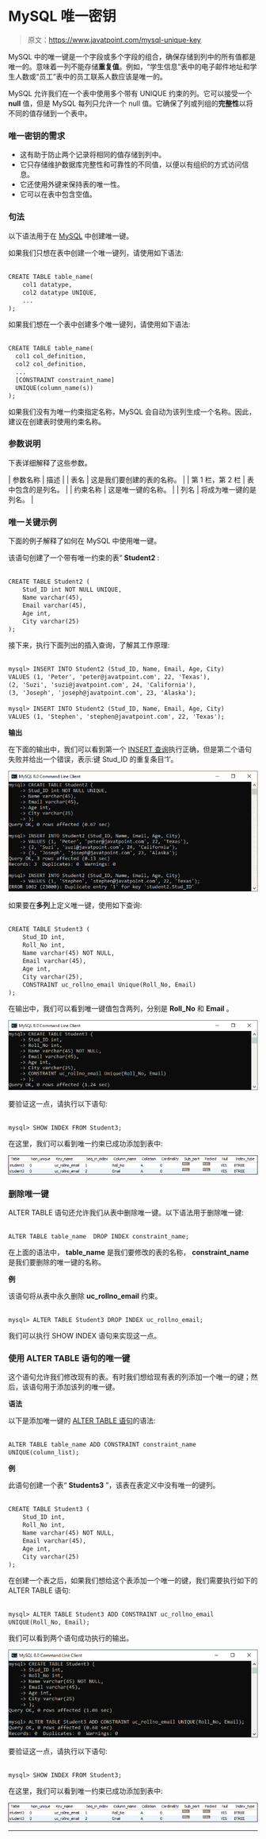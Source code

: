 # MySQL 唯一密钥

> 原文：<https://www.javatpoint.com/mysql-unique-key>

MySQL 中的唯一键是一个字段或多个字段的组合，确保存储到列中的所有值都是唯一的。意味着一列不能存储**重复值**。例如，“学生信息”表中的电子邮件地址和学生人数或“员工”表中的员工联系人数应该是唯一的。

MySQL 允许我们在一个表中使用多个带有 UNIQUE 约束的列。它可以接受一个 **null** 值，但是 MySQL 每列只允许一个 null 值。它确保了列或列组的**完整性**以将不同的值存储到一个表中。

### 唯一密钥的需求

*   这有助于防止两个记录将相同的值存储到列中。
*   它只存储维护数据库完整性和可靠性的不同值，以便以有组织的方式访问信息。
*   它还使用外键来保持表的唯一性。
*   它可以在表中包含空值。

### 句法

以下语法用于在 [MySQL](https://www.javatpoint.com/mysql-tutorial) 中创建唯一键。

如果我们只想在表中创建一个唯一键列，请使用如下语法:

```

CREATE TABLE table_name(
    col1 datatype,
    col2 datatype UNIQUE,
    ...
);

```

如果我们想在一个表中创建多个唯一键列，请使用如下语法:

```

CREATE TABLE table_name(
  col1 col_definition,
  col2 col_definition,
  ...
  [CONSTRAINT constraint_name]
  UNIQUE(column_name(s))
);

```

如果我们没有为唯一约束指定名称，MySQL 会自动为该列生成一个名称。因此，建议在创建表时使用约束名称。

### 参数说明

下表详细解释了这些参数。

| 参数名称 | 描述 |
| 表名 | 这是我们要创建的表的名称。 |
| 第 1 栏，第 2 栏 | 表中包含的是列名。 |
| 约束名称 | 这是唯一键的名称。 |
| 列名 | 将成为唯一键的是列名。 |

### 唯一关键示例

下面的例子解释了如何在 MySQL 中使用唯一键。

该语句创建了一个带有唯一约束的表“ **Student2** :

```

CREATE TABLE Student2 (
	Stud_ID int NOT NULL UNIQUE, 
	Name varchar(45), 
	Email varchar(45),
	Age int, 
	City varchar(25)
);

```

接下来，执行下面列出的插入查询，了解其工作原理:

```

mysql> INSERT INTO Student2 (Stud_ID, Name, Email, Age, City)
VALUES (1, 'Peter', 'peter@javatpoint.com', 22, 'Texas'),
(2, 'Suzi', 'suzi@javatpoint.com', 24, 'California'),
(3, 'Joseph', 'joseph@javatpoint.com', 23, 'Alaska');

mysql> INSERT INTO Student2 (Stud_ID, Name, Email, Age, City)
VALUES (1, 'Stephen', 'stephen@javatpoint.com', 22, 'Texas');

```

**输出**

在下面的输出中，我们可以看到第一个 [INSERT 查询](https://www.javatpoint.com/mysql-insert)执行正确，但是第二个语句失败并给出一个错误，表示:键 Stud_ID 的重复条目‘1’。

![MySQL Unique Key](img/8b92da39cf883628d01aaedf84bcb37b.png)

如果要在**多列**上定义唯一键，使用如下查询:

```

CREATE TABLE Student3 (
	Stud_ID int, 
	Roll_No int,
	Name varchar(45) NOT NULL, 
	Email varchar(45),
	Age int, 
	City varchar(25),
	CONSTRAINT uc_rollno_email Unique(Roll_No, Email)
);

```

在输出中，我们可以看到唯一键值包含两列，分别是 **Roll_No** 和 **Email** 。

![MySQL Unique Key](img/86f02d7cf29884e0b9697850fd145420.png)

要验证这一点，请执行以下语句:

```

mysql> SHOW INDEX FROM Student3;

```

在这里，我们可以看到唯一约束已成功添加到表中:

![MySQL Unique Key](img/5dfbb3ed821a71c32661f1e0e76ef610.png)

### 删除唯一键

ALTER TABLE 语句还允许我们从表中删除唯一键。以下语法用于删除唯一键:

```

ALTER TABLE table_name  DROP INDEX constraint_name;

```

在上面的语法中， **table_name** 是我们要修改的表的名称， **constraint_name** 是我们要删除的唯一键的名称。

**例**

该语句将从表中永久删除 **uc_rollno_email** 约束。

```

mysql> ALTER TABLE Student3 DROP INDEX uc_rollno_email;

```

我们可以执行 SHOW INDEX 语句来实现这一点。

### 使用 ALTER TABLE 语句的唯一键

这个语句允许我们修改现有的表。有时我们想给现有表的列添加一个唯一的键；然后，该语句用于添加该列的唯一键。

**语法**

以下是添加唯一键的 [ALTER TABLE 语句](https://www.javatpoint.com/mysql-alter-table)的语法:

```

ALTER TABLE table_name ADD CONSTRAINT constraint_name UNIQUE(column_list);

```

**例**

此语句创建一个表“ **Students3** ”，该表在表定义中没有唯一的键列。

```

CREATE TABLE Student3 (
	Stud_ID int, 
	Roll_No int,
	Name varchar(45) NOT NULL, 
	Email varchar(45),
	Age int, 
	City varchar(25)
);

```

在创建一个表之后，如果我们想给这个表添加一个唯一的键，我们需要执行如下的 ALTER TABLE 语句:

```

mysql> ALTER TABLE Student3 ADD CONSTRAINT uc_rollno_email UNIQUE(Roll_No, Email);

```

我们可以看到两个语句成功执行的输出。

![MySQL Unique Key](img/2341de6e8b143a0e67b456faf59ea34a.png)

要验证这一点，请执行以下语句:

```

mysql> SHOW INDEX FROM Student3;

```

在这里，我们可以看到唯一约束已成功添加到表中:

![MySQL Unique Key](img/1eccefc50a6422c352f92c3e3c31249a.png)

* * *